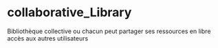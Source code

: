 # collaborative_Library

Bibliothèque collective ou chacun peut partager ses ressources en libre accès aux autres utilisateurs
